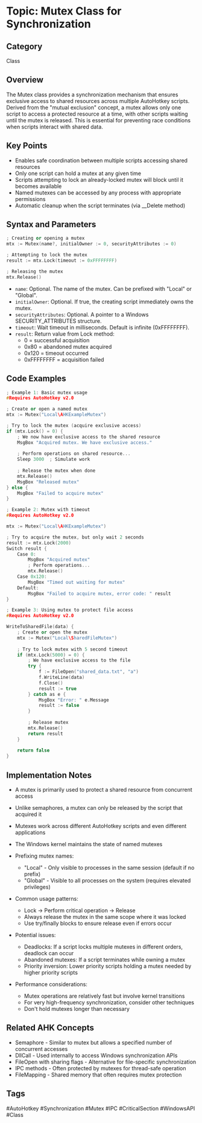# Topic: Mutex Class for Synchronization

## Category

Class

## Overview

The Mutex class provides a synchronization mechanism that ensures exclusive access to shared resources across multiple AutoHotkey scripts. Derived from the "mutual exclusion" concept, a mutex allows only one script to access a protected resource at a time, with other scripts waiting until the mutex is released. This is essential for preventing race conditions when scripts interact with shared data.

## Key Points

- Enables safe coordination between multiple scripts accessing shared resources
- Only one script can hold a mutex at any given time
- Scripts attempting to lock an already-locked mutex will block until it becomes available
- Named mutexes can be accessed by any process with appropriate permissions
- Automatic cleanup when the script terminates (via __Delete method)

## Syntax and Parameters

```cpp
; Creating or opening a mutex
mtx := Mutex(name?, initialOwner := 0, securityAttributes := 0)

; Attempting to lock the mutex
result := mtx.Lock(timeout := 0xFFFFFFFF)

; Releasing the mutex
mtx.Release()
```

- `name`: Optional. The name of the mutex. Can be prefixed with "Local\" or "Global\".
- `initialOwner`: Optional. If true, the creating script immediately owns the mutex.
- `securityAttributes`: Optional. A pointer to a Windows SECURITY_ATTRIBUTES structure.
- `timeout`: Wait timeout in milliseconds. Default is infinite (0xFFFFFFFF).
- `result`: Return value from Lock method:
  * 0 = successful acquisition
  * 0x80 = abandoned mutex acquired
  * 0x120 = timeout occurred
  * 0xFFFFFFFF = acquisition failed

## Code Examples

```cpp
; Example 1: Basic mutex usage
#Requires AutoHotkey v2.0

; Create or open a named mutex
mtx := Mutex("Local\AHKExampleMutex")

; Try to lock the mutex (acquire exclusive access)
if (mtx.Lock() = 0) {
    ; We now have exclusive access to the shared resource
    MsgBox "Acquired mutex. We have exclusive access."
    
    ; Perform operations on shared resource...
    Sleep 3000  ; Simulate work
    
    ; Release the mutex when done
    mtx.Release()
    MsgBox "Released mutex"
} else {
    MsgBox "Failed to acquire mutex"
}

; Example 2: Mutex with timeout
#Requires AutoHotkey v2.0

mtx := Mutex("Local\AHKExampleMutex")

; Try to acquire the mutex, but only wait 2 seconds
result := mtx.Lock(2000)
Switch result {
    Case 0: 
        MsgBox "Acquired mutex"
        ; Perform operations...
        mtx.Release()
    Case 0x120:
        MsgBox "Timed out waiting for mutex"
    Default:
        MsgBox "Failed to acquire mutex, error code: " result
}

; Example 3: Using mutex to protect file access
#Requires AutoHotkey v2.0

WriteToSharedFile(data) {
    ; Create or open the mutex
    mtx := Mutex("Local\SharedFileMutex")
    
    ; Try to lock mutex with 5 second timeout
    if (mtx.Lock(5000) = 0) {
        ; We have exclusive access to the file
        try {
            f := FileOpen("shared_data.txt", "a")
            f.WriteLine(data)
            f.Close()
            result := true
        } catch as e {
            MsgBox "Error: " e.Message
            result := false
        }
        
        ; Release mutex
        mtx.Release()
        return result
    }
    
    return false
}
```

## Implementation Notes

- A mutex is primarily used to protect a shared resource from concurrent access
- Unlike semaphores, a mutex can only be released by the script that acquired it
- Mutexes work across different AutoHotkey scripts and even different applications
- The Windows kernel maintains the state of named mutexes
- Prefixing mutex names:
  * "Local\" - Only visible to processes in the same session (default if no prefix)
  * "Global\" - Visible to all processes on the system (requires elevated privileges)

- Common usage patterns:
  * Lock → Perform critical operation → Release
  * Always release the mutex in the same scope where it was locked
  * Use try/finally blocks to ensure release even if errors occur

- Potential issues:
  * Deadlocks: If a script locks multiple mutexes in different orders, deadlock can occur
  * Abandoned mutexes: If a script terminates while owning a mutex
  * Priority inversion: Lower priority scripts holding a mutex needed by higher priority scripts

- Performance considerations:
  * Mutex operations are relatively fast but involve kernel transitions
  * For very high-frequency synchronization, consider other techniques
  * Don't hold mutexes longer than necessary

## Related AHK Concepts

- Semaphore - Similar to mutex but allows a specified number of concurrent accesses
- DllCall - Used internally to access Windows synchronization APIs
- FileOpen with sharing flags - Alternative for file-specific synchronization
- IPC methods - Often protected by mutexes for thread-safe operation
- FileMapping - Shared memory that often requires mutex protection

## Tags

#AutoHotkey #Synchronization #Mutex #IPC #CriticalSection #WindowsAPI #Class